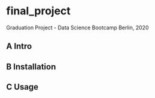 # final_project
Graduation Project - Data Science Bootcamp Berlin, 2020

## A Intro

## B Installation

## C Usage
